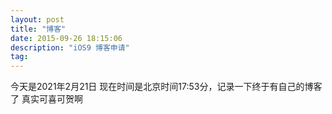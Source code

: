 ```yaml
---
layout: post
title: "博客"
date: 2015-09-26 18:15:06 
description: "iOS9 博客申请"
tag: 
---
```


今天是2021年2月21日
现在时间是北京时间17:53分，记录一下终于有自己的博客了
真实可喜可贺啊

 
